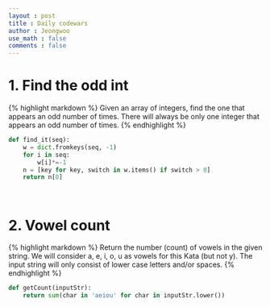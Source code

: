 ```yaml
---
layout : post
title : Daily codewars
author : Jeongwoo
use_math : false
comments : false
---
```


# 1. Find the odd int
{% highlight markdown %}
Given an array of integers, find the one that appears an odd number of times.
There will always be only one integer that appears an odd number of times.
{% endhighlight %}

```python
def find_it(seq):
    w = dict.fromkeys(seq, -1)
    for i in seq:
        w[i]*=-1
    n = [key for key, switch in w.items() if switch > 0]
    return n[0]
```

<br>

# 2. Vowel count
{% highlight markdown %}
Return the number (count) of vowels in the given string.
We will consider a, e, i, o, u as vowels for this Kata (but not y).
The input string will only consist of lower case letters and/or spaces.
{% endhighlight %}

```python
def getCount(inputStr):
    return sum(char in 'aeiou' for char in inputStr.lower())

```
